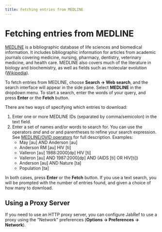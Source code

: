 ```yaml
---
title: Fetching entries from MEDLINE
---
```


# Fetching entries from MEDLINE

[MEDLINE](https://www.nlm.nih.gov/pubs/factsheets/medline.html) is a bibliographic database of life sciences and biomedical information. It includes bibliographic information for articles from academic journals covering medicine, nursing, pharmacy, dentistry, veterinary medicine, and health care. MEDLINE also covers much of the literature in biology and biochemistry, as well as fields such as molecular evolution ([Wikipedia](https://en.wikipedia.org/wiki/MEDLINE)).


To fetch entries from MEDLINE, choose **Search -&gt; Web search**, and the search interface will appear in the side pane. Select **MEDLINE** in the dropdown menu. To start a search, enter the words of your query, and press **Enter** or the **Fetch** button.

There are two ways of specifying which entries to download:

1.  Enter one or more MEDLINE IDs (separated by comma/semicolon) in the text field.
2.  Enter a set of names and/or words to search for. You can use the operators *and* and *or* and parentheses to refine your search expression. See [MEDLINE/OVID operators](http://www.ovid.com/site/products/ovidguide/medline.htm) for full description.
  Examples:
    -  May \[au\] AND Anderson \[au\]
    -  Anderson RM \[au\] HIV \[ti\]
    -  Valleron \[au\] 1988:2000\[dp\] HIV \[ti\]
    -  Valleron \[au\] AND 1987:2000\[dp\] AND (AIDS \[ti\] OR HIV\[ti\])
    -  Anderson \[au\] AND Nature \[ta\]
    -  Population \[ta\]

In both cases, press **Enter** or the **Fetch** button. If you use a text search, you will be prompted with the number of entries found, and given a choice of how many to download.

## Using a Proxy Server

If you need to use an HTTP proxy server, you can configure JabRef to use a proxy using the "Network" preferences (**Options -&gt; Preferences -&gt; Network**).
